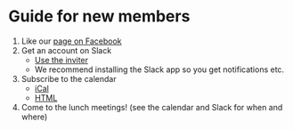 Guide for new members
=====================

1. Like our [page on Facebook](https://www.facebook.com/CodeAtLTH/)
1. Get an account on Slack
   - [Use the inviter](https://codeatlth.herokuapp.com/)
   - We recommend installing the Slack app so you get notifications etc.
1. Subscribe to the calendar
   - [iCal](https://calendar.google.com/calendar/ical/oubpi3372hdf6otkatuqre434k%40group.calendar.google.com/public/basic.ics)
   - [HTML](https://calendar.google.com/calendar/embed?src=oubpi3372hdf6otkatuqre434k%40group.calendar.google.com&ctz=Europe/Stockholm)
1. Come to the lunch meetings! (see the calendar and Slack for when and where)
